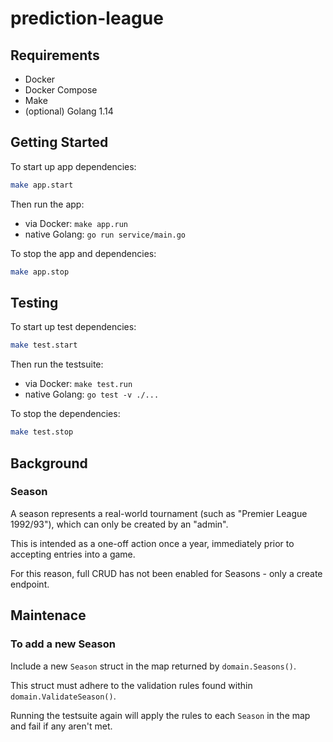 # prediction-league

## Requirements

* Docker
* Docker Compose
* Make
* (optional) Golang 1.14

## Getting Started

To start up app dependencies:

```bash
make app.start
```

Then run the app:

* via Docker: `make app.run`
* native Golang: `go run service/main.go`

To stop the app and dependencies:

```bash
make app.stop
```

## Testing

To start up test dependencies:

```bash
make test.start
```

Then run the testsuite:

* via Docker: `make test.run`
* native Golang: `go test -v ./...`

To stop the dependencies:

```bash
make test.stop
```

## Background

### Season

A season represents a real-world tournament (such as "Premier League 1992/93"), which can only be created by an "admin".

This is intended as a one-off action once a year, immediately prior to accepting entries into a game.

For this reason, full CRUD has not been enabled for Seasons - only a create endpoint.

## Maintenace

### To add a new Season

Include a new `Season` struct in the map returned by `domain.Seasons()`.

This struct must adhere to the validation rules found within `domain.ValidateSeason()`.

Running the testsuite again will apply the rules to each `Season` in the map and fail if any aren't met.
